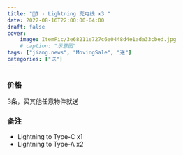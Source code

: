 ```yaml
---
title: "🔪1 - Lightning 充电线 x3 "
date: 2022-08-16T22:00:00-04:00
draft: false
cover:
    image: ItemPic/3e68211e727c6e0448d4e1ada33cbed.jpg
    # caption: "示意图"
tags: ["jiang.news", "MovingSale", "送"]
categories: ["送"]
---
```


### 价格
3条，买其他任意物件就送

### 备注
- Lightning to Type-C x1
- Lightning to Type-A x2


